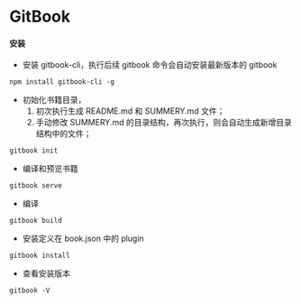 # GitBook

#### 安装

- 安装 gitbook-cli，执行后续 gitbook 命令会自动安装最新版本的 gitbook

```shell script
npm install gitbook-cli -g
```
- 初始化书籍目录，
    1. 初次执行生成 README.md 和 SUMMERY.md 文件；
    2. 手动修改 SUMMERY.md 的目录结构，再次执行，则会自动生成新增目录结构中的文件；

```shell script
gitbook init
```

- 编译和预览书籍

```shell script
gitbook serve
```

- 编译

```shell script
gitbook build
```

- 安装定义在 book.json 中的 plugin

```shell script
gitbook install
```

- 查看安装版本

```shell script
gitbook -V
```